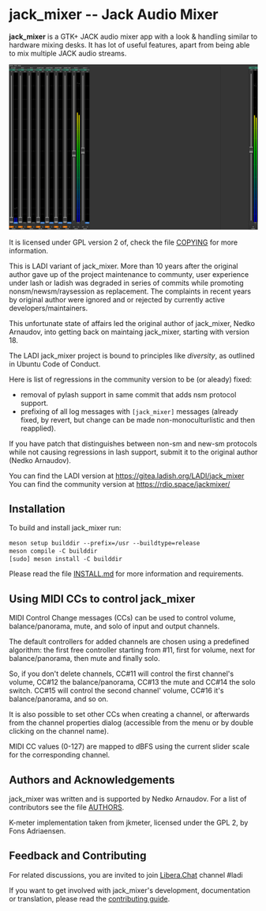 jack_mixer -- Jack Audio Mixer
==============================

**jack_mixer** is a GTK+ JACK audio mixer app with a look & handling similar to
hardware mixing desks. It has lot of useful features, apart from being able to
mix multiple JACK audio streams.

![screenshot](data/screenshots/jack_mixer-560606.png "LADI jack_mixer GTK3 GUI running on HighDPI 3840x2560 screen")

It is licensed under GPL version 2 of, check the file [COPYING] for
more information.

This is LADI variant of jack_mixer. More than 10 years after the original author
gave up of the project maintenance to communty,
user experience under lash or ladish was degraded in series of commits
while promoting nonsm/newsm/raysession as replacement.
The complaints in recent years by original author were ignored and or rejected by
currently active developers/maintainers.

This unfortunate state of affairs led the original author of jack_mixer, Nedko Arnaudov,
into getting back on maintaing jack_mixer, starting with version 18.

The LADI jack_mixer project is bound to principles like *diversity*,
as outlined in Ubuntu Code of Conduct.

Here is list of regressions in the community version to be (or aleady) fixed:

* removal of pylash support in same commit that adds nsm protocol support.
* prefixing of all log messages with `[jack_mixer]` messages (already fixed, by revert, but change can be made non-monoculturlistic and then reapplied).

If you have patch that distinguishes between non-sm and new-sm protocols while
not causing regressions in lash support, submit it to the original author (Nedko Arnaudov).

You can find the LADI version at https://gitea.ladish.org/LADI/jack_mixer
You can find the community version at https://rdio.space/jackmixer/

## Installation

To build and install jack_mixer run:

```console
meson setup builddir --prefix=/usr --buildtype=release
meson compile -C builddir
[sudo] meson install -C builddir
```

Please read the file [INSTALL.md] for more information and requirements.


## Using MIDI CCs to control jack_mixer

MIDI Control Change messages (CCs) can be used to control volume,
balance/panorama, mute, and solo of input and output channels.

The default controllers for added channels are chosen using a predefined
algorithm: the first free controller starting from #11, first for volume, next
for balance/panorama, then mute and finally solo.

So, if you don't delete channels, CC#11 will control the first channel's
volume, CC#12 the balance/panorama, CC#13 the mute and CC#14 the solo switch.
CC#15 will control the second channel' volume, CC#16 it's balance/panorama, and
so on.

It is also possible to set other CCs when creating a channel, or afterwards
from the channel properties dialog (accessible from the menu or by double
clicking on the channel name).

MIDI CC values (0-127) are mapped to dBFS using the current slider scale for
the corresponding channel.


## Authors and Acknowledgements

jack_mixer was written and is supported by Nedko Arnaudov.
For a list of contributors see the file [AUTHORS].

K-meter implementation taken from jkmeter, licensed under the GPL 2, by Fons
Adriaensen.

## Feedback and Contributing

For related discussions, you are invited to join
[Libera.Chat](https://libera.chat/) channel #ladi

If you want to get involved with jack_mixer's development, documentation or
translation, please read the [contributing guide].

[AUTHORS]: ./AUTHORS
[COPYING]: ./COPYING
[INSTALL.md]: ./INSTALL.md
[contributing guide]: ./docs/CONTRIBUTING.md
